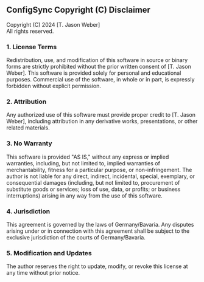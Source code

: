 ## ConfigSync Copyright (C) Disclaimer

Copyright (C) 2024 [T. Jason Weber]  
All rights reserved.

### 1. **License Terms**  
Redistribution, use, and modification of this software in source or binary forms are strictly prohibited without the prior written consent of [T. Jason Weber]. This software is provided solely for personal and educational purposes. Commercial use of the software, in whole or in part, is expressly forbidden without explicit permission.

### 2. **Attribution**  
Any authorized use of this software must provide proper credit to [T. Jason Weber], including attribution in any derivative works, presentations, or other related materials.

### 3. **No Warranty**  
This software is provided "AS IS," without any express or implied warranties, including, but not limited to, implied warranties of merchantability, fitness for a particular purpose, or non-infringement. The author is not liable for any direct, indirect, incidental, special, exemplary, or consequential damages (including, but not limited to, procurement of substitute goods or services; loss of use, data, or profits; or business interruptions) arising in any way from the use of this software.

### 4. **Jurisdiction**  
This agreement is governed by the laws of Germany/Bavaria. Any disputes arising under or in connection with this agreement shall be subject to the exclusive jurisdiction of the courts of Germany/Bavaria.

### 5. **Modification and Updates**  
The author reserves the right to update, modify, or revoke this license at any time without prior notice.